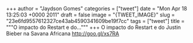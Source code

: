 
+++
author = "Jaydson Gomes"
categories = ["tweet"]
date = "Mon Apr 18 13:25:03 +0000 2011"
draft = false
image = "{TWEET_IMAGE}"
slug = "23e6fd9557612327ce43ab4590341609be19f7cc"
tags = ["tweet"]
title = """O impacto do Restart e do..."""
+++
O impacto do Restart e do Justin Bieber na Savana Africana http://goo.gl/xs7RA
